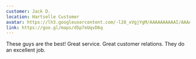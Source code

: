 ```yaml
---
customer: Jack D.
location: Hartselle Customer
avatar: https://lh3.googleusercontent.com/-l28_xVgjYgM/AAAAAAAAAAI/AAAAAAAAAAA/MDRM0nctAvg/s50-c/photo.jpg
link: https://goo.gl/maps/d5p7eUqvD6q
---
```


These guys are the best! Great service.  Great customer relations.  They do an excellent job.
